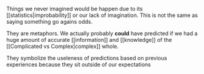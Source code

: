 Things we never imagined would be happen due to its [[statistics|improbability]] or our lack of imagination. This is not the same as saying something go agains odds.

They are metaphors. We actually probably **could** have predicted if we had a huge amount of accurate [[information]] and [[knowledge]] of the [[Complicated vs Complex|complex]] whole.

They symbolize the useleness of predictions based on previous experiences because they sit outside of our expectations
